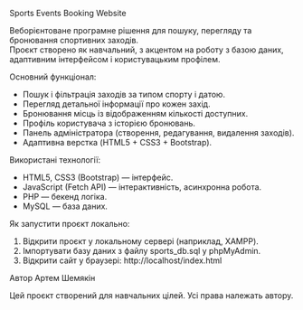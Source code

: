 Sports Events Booking Website

Веборієнтоване програмне рішення для пошуку, перегляду та бронювання спортивних заходів.  
Проєкт створено як навчальний, з акцентом на роботу з базою даних, адаптивним інтерфейсом і користувацьким профілем.

Основний функціонал:

- Пошук і фільтрація заходів за типом спорту і датою.
- Перегляд детальної інформації про кожен захід.
- Бронювання місць із відображенням кількості доступних.  
- Профіль користувача з історією бронювань.  
- Панель адміністратора (створення, редагування, видалення заходів).  
- Адаптивна верстка (HTML5 + CSS3 + Bootstrap).

Використані технології:

- HTML5, CSS3 (Bootstrap) — інтерфейс.  
- JavaScript (Fetch API) — інтерактивність, асинхронна робота.  
- PHP — бекенд логіка.  
- MySQL — база даних.  

Як запустити проєкт локально:

1. Відкрити проєкт у локальному сервері (наприклад, XAMPP).
2. Імпортувати базу даних з файлу sports_db.sql у phpMyAdmin.
3. Відкрити сайт у браузері: http://localhost/index.html

Автор
Артем Шемякін

Цей проєкт створений для навчальних цілей. Усі права належать автору.
